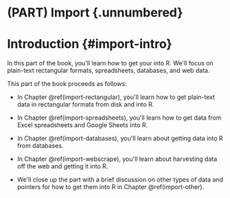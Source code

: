 # (PART) Import {.unnumbered}

# Introduction {#import-intro}

In this part of the book, you'll learn how to get your into R.
We'll focus on plain-text rectangular formats, spreadsheets, databases, and web data.

<!--# TO DO: Decide if a diagram is needed, see wrangle-intro for reference. -->

This part of the book proceeds as follows:

-   In Chapter \@ref(import-rectangular), you'll learn how to get plain-text data in rectangular formats from disk and into R.

-   In Chapter \@ref(import-spreadsheets), you'll learn how to get data from Excel spreadsheets and Google Sheets into R.

-   In Chapter \@ref(import-databases), you'll learn about getting data into R from databases.
    <!--# TO DO: List which types of databases. -->

-   In Chapter \@ref(import-webscrape), you'll learn about harvesting data off the web and getting it into R.

-   We'll close up the part with a brief discussion on other types of data and pointers for how to get them into R in Chapter \@ref(import-other).
